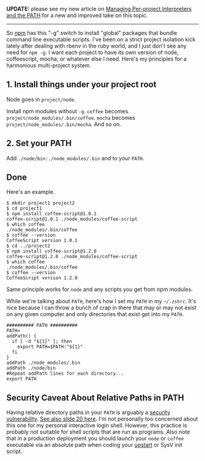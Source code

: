**UPDATE:** please see my new article on [Managing Per-project Interpreters and the PATH](/problog/2012/09/managing-per-project-interpreters-and-the-path) for a new and improved take on this topic.

---

So [npm](http://npmjs.org/) has this "-g" switch to install "global" packages that bundle command line executable scripts.  I've been on a strict project isolation kick lately after dealing with rbenv in the ruby world, and I just don't see any need for `npm -g`.  I want each project to have its own version of node, coffeescript, mocha, or whatever else I need.  Here's my principles for a harmonious multi-project system.

## 1. Install things under your project root

Node goes in `project/node`.

Install npm modules without `-g`.  `coffee` becomes `project/node_modules/.bin/coffee`. `mocha` becomes `project/node_modules/.bin/mocha`. And so on.

## 2. Set your PATH

Add `./node/bin:./node_modules/.bin` and to your `PATH`.

## Done
Here's an example.

    $ mkdir project1 project2
    $ cd project1
    $ npm install coffee-script@1.0.1
    coffee-script@1.0.1 ./node_modules/coffee-script 
    $ which coffee
    ./node_modules/.bin/coffee
    $ coffee --version
    CoffeeScript version 1.0.1
    $ cd ../project2
    $ npm install coffee-script@1.2.0
    coffee-script@1.2.0 ./node_modules/coffee-script 
    $ which coffee
    ./node_modules/.bin/coffee
    $ coffee --version
    CoffeeScript version 1.2.0

Same principle works for `node` and any scripts you get from npm modules.

While we're talking about `PATH`, here's how I set my `PATH` in my `~/.zshrc`.  It's nice because I can throw a bunch of crap in there that may or may not exist on any given computer and only directories that exist get into my `PATH`.

    ########## PATH ##########
    PATH=
    addPath() {
      if [ -d "${1}" ]; then
        export PATH=$PATH:"${1}"
      fi
    }
    addPath ./node_modules/.bin
    addPath ./node/bin
    #Repeat addPath lines for each directory...
    export PATH

## Security Caveat About Relative Paths in PATH

Having relative directory paths in your `PATH` is arguably a [security vulnerability](http://developer.apple.com/library/mac/#documentation/opensource/conceptual/shellscripting/ShellScriptSecurity/ShellScriptSecurity.html). [See also slide 20 here](https://www.securecoding.cert.org/confluence/pages/worddav/preview.action?pageId=3524&fileName=Environment+Variables+v3.pdf).  I'm not personally too concerned about this one for my personal interactive login shell.  However, this practice is probably not suitable for shell scripts that are run as programs.  Also note that in a production deployment you should launch your `node` or `coffee` executable via an absolute path when coding your [upstart](http://upstart.ubuntu.com/) or SysV init script.
